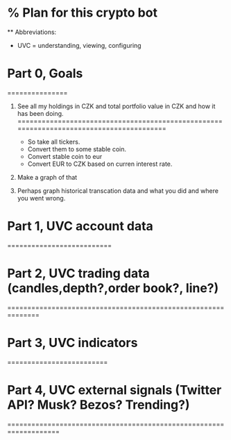 % Plan for this crypto bot 
========================
** Abbreviations:
* UVC = understanding, viewing, configuring

# Part 0, Goals
===============

1. See all my holdings in CZK and total portfolio value in CZK and how it has been doing.
========================================================================================
	* So take all tickers.
	* Convert them to some stable coin.
	* Convert stable coin to eur
	* Convert EUR to CZK based on curren interest rate.

2. Make a graph of that
3. Perhaps graph historical transcation data and what you did and where you went wrong.


# Part 1, UVC account data
==========================

# Part 2, UVC trading data (candles,depth?,order book?, line?)
==============================================================

# Part 3, UVC indicators 
=========================

# Part 4, UVC external signals (Twitter API? Musk? Bezos? Trending?)
===================================================================

